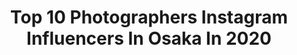 ---
title: Top 10 Photographers Instagram Influencers In Osaka In 2020
description: >-
  Find top photographers Instagram influencers in Osaka in 2020. Most popular hashtags: #japan #osaka #portrait #thisweekoninstagram.
platform: Instagram
profiles:
  - username: "junpeihiyoshi"
    fullname: >-
      HIYOSHI “JP” JUNPEI
    location: "Japan"
    followers: 7330
    engagement: 868
    commentsToLikes: 0.001725
    id: ck0w47gxfx6jj0i19u69eopjm
    verified: false
    hashtags: "#spice, #lennycodefiction, #superbeaver, #humpback"
  - username: "yuji87"
    fullname: >-
      Yuji Hirai
    location: "Japan"
    followers: 23035
    engagement: 366
    commentsToLikes: 0.007894
    id: ck13be3uruzie0i19cid089kr
    verified: false
    hashtags: "#earthfocus, #travelanddestinations, #thisweekoninstagram, #wakayama"
  - username: "nagiyoshida"
    fullname: >-
      nagi yoshida / ヨシダナギ
    location: "Japan"
    followers: 187441
    engagement: 1106
    commentsToLikes: 0.017377
    id: ck6ubctnf8th20j71jnked6wa
    verified: true
    hashtags: "#crazyjourney, #photography, #dreamland, #rupaul"
  - username: "sonyabuchik"
    fullname: >-
      Соня Бучик 🌷
    location: "Japan"
    followers: 44596
    engagement: 995
    commentsToLikes: 0.020483
    id: ck5qa5eflemr40i11ny4m0bfr
    verified: false
    hashtags: "#ikea, #weddingstyles, #springoutfit, #bershka"
  - username: "nobu_112_"
    fullname: >-
      Nobu
    location: "Japan"
    followers: 10221
    engagement: 758
    commentsToLikes: 0.020964
    id: ck14itaokh2by0i19yftucpsp
    verified: false
    hashtags: "#777luckyfish, #portraitmood, #living, #ourmoodydays"
  - username: "hamadahideaki"
    fullname: >-
      Hideaki Hamada
    location: "Japan"
    followers: 372740
    engagement: 321
    commentsToLikes: 0.002742
    id: ck0w6ch6f7xdu0i19s37zyt8t
    verified: true
    hashtags: "#yuinarumi, #pentax67, #sachikom, #eos1v"
  - username: "kyotorabbits"
    fullname: >-
      kyotorabbits@モテ写真クリエイター
    location: "Japan"
    followers: 30773
    engagement: 90
    commentsToLikes: 0.002263
    id: ck0u8252m6acs0i19ln420v25
    verified: false
    hashtags: "#lovers, #art, #as, #daily"
  - username: "yama_channel"
    fullname: >-
      Yama-channel (ヤマチャンネル)
    location: "Japan"
    followers: 10351
    engagement: 472
    commentsToLikes: 0.006339
    id: ck135y46y3suv0i19irmzc4u2
    verified: false
    hashtags: "#fireando, #attacktsukuba, #stayhome, #attack2020"
  - username: "misha_saied"
    fullname: >-
      Misha Saied
    location: "Japan"
    followers: 11754
    engagement: 525
    commentsToLikes: 0.040642
    id: ck5zwafom5s1j0i14m9wau3k0
    verified: false
    hashtags: "#springinjapan, #travelblogger, #sonyalpha, #dotonboristreet"
  - username: "jt.333"
    fullname: >-
      jyota tomonori
    location: "Japan"
    followers: 49963
    engagement: 260
    commentsToLikes: 0.002276
    id: ck5hmp4w6md8o0i11wk8lga4z
    verified: false
    hashtags: "#coyomi, #walldecor, #photogoods, #photozine"
---